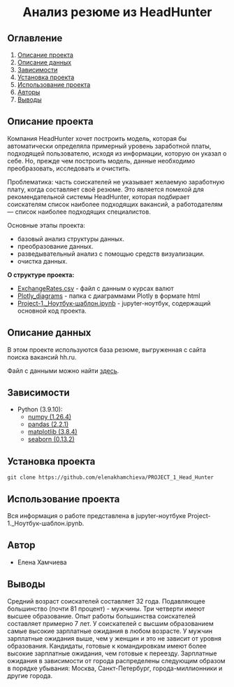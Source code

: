 
# <center> Анализ резюме из HeadHunter </center>
## Оглавление
1. [Описание проекта](#Описание-проекта)
2. [Описание данных](#Описание-данных)
3. [Зависимости](#Зависимости)
4. [Установка проекта](#Установка-проекта)
5. [Использование проекта](#Использование-проекта)
6. [Авторы](#Автор)
7. [Выводы](#Выводы)

## Описание проекта

Компания HeadHunter хочет построить модель, которая бы автоматически определяла примерный уровень заработной платы, подходящей пользователю, исходя из информации, которую он указал о себе. Но, прежде чем построить модель, данные необходимо преобразовать, исследовать и очистить. 

Проблематика: часть соискателей не указывает желаемую заработную плату, когда составляет своё резюме.
Это является помехой для рекомендательной системы HeadHunter, которая подбирает соискателям список наиболее подходящих вакансий, а работодателям — список наиболее подходящих специалистов.

Основные этапы проекта:
* базовый анализ структуры данных.
* преобразование данных.
* разведывательный анализ с помощью средств визуализации.
* очистка данных.

**О структуре проекта:**
* [ExchangeRates.csv](./ExchangeRates.csv) - файл с данным о курсах валют
* [Plotly_diagrams](./Plotly_diagrams) - папка с диаграммами Plotly в формате html
* [Project-1._Ноутбук-шаблон.ipynb](./Project-1._Ноутбук-шаблон.ipynb) - jupyter-ноутбук, содержащий основной код проекта.


## Описание данных
В этом проекте используются база резюме, выгруженная с сайта поиска вакансий hh.ru.

Файл с данными можно найти [здесь](https://drive.google.com/file/d/18oSAn1lEla44dFCkSLricLxzgEH1HZDj/view?usp=sharing).

## Зависимости
* Python (3.9.10):
    * [numpy (1.26.4)](https://numpy.org)
    * [pandas (2.2.1)](https://pandas.pydata.org)
    * [matplotlib (3.8.4)](https://matplotlib.org)
    * [seaborn (0.13.2)](https://seaborn.pydata.org)

## Установка проекта

```
git clone https://github.com/elenakhamchieva/PROJECT_1_Head_Hunter
```

## Использование проекта
Вся информация о работе представлена в jupyter-ноутбуке Project-1._Ноутбук-шаблон.ipynb.

## Автор

* Елена Хамчиева

## Выводы

Средний возраст соискателей составляет 32 года. 
Подавляющее большинство (почти 81 процент) - мужчины.
Три четверти имеют высшее образование.
Опыт работы большинства соискателей составляет примерно 7 лет.
У соискателей с высшим образованием самые высокие зарплатные ожидания в любом возрасте.
У мужчин зарплатные ожидания выше, чем у женщин и это не зависит от уровня образования.
Кандидаты, готовые к командировкам имеют более высокие зарплатные ожидания, чем готовые к переезду.
Зарплатные ожидания в зависимости от города распределены следующим образом в порядке убывания: Москва, Санкт-Петербург, города-миллионники и другие города.
